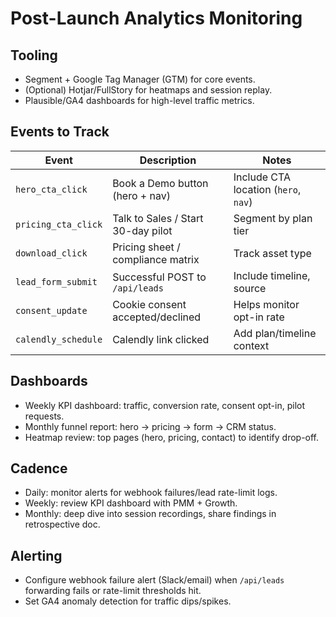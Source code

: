 # Post-Launch Analytics Monitoring

## Tooling
- Segment + Google Tag Manager (GTM) for core events.
- (Optional) Hotjar/FullStory for heatmaps and session replay.
- Plausible/GA4 dashboards for high-level traffic metrics.

## Events to Track
| Event | Description | Notes |
| --- | --- | --- |
| `hero_cta_click` | Book a Demo button (hero + nav) | Include CTA location (`hero`, `nav`) |
| `pricing_cta_click` | Talk to Sales / Start 30-day pilot | Segment by plan tier |
| `download_click` | Pricing sheet / compliance matrix | Track asset type |
| `lead_form_submit` | Successful POST to `/api/leads` | Include timeline, source |
| `consent_update` | Cookie consent accepted/declined | Helps monitor opt-in rate |
| `calendly_schedule` | Calendly link clicked | Add plan/timeline context |

## Dashboards
- Weekly KPI dashboard: traffic, conversion rate, consent opt-in, pilot requests.
- Monthly funnel report: hero → pricing → form → CRM status.
- Heatmap review: top pages (hero, pricing, contact) to identify drop-off.

## Cadence
- Daily: monitor alerts for webhook failures/lead rate-limit logs.
- Weekly: review KPI dashboard with PMM + Growth.
- Monthly: deep dive into session recordings, share findings in retrospective doc.

## Alerting
- Configure webhook failure alert (Slack/email) when `/api/leads` forwarding fails or rate-limit thresholds hit.
- Set GA4 anomaly detection for traffic dips/spikes.

